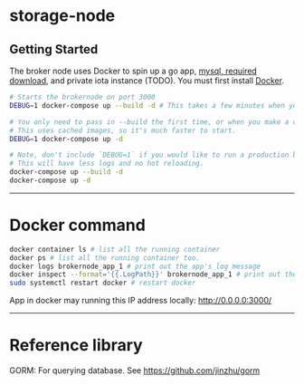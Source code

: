 # storage-node

## Getting Started

The broker node uses Docker to spin up a go app, [mysql, required download](https://dev.mysql.com/downloads/file/?id=479845), and private iota instance (TODO). You must first install [Docker](https://www.docker.com/community-edition).

```bash
# Starts the brokernode on port 3000
DEBUG=1 docker-compose up --build -d # This takes a few minutes when you first run it.

# You only need to pass in --build the first time, or when you make a change to the container
# This uses cached images, so it's much faster to start.
DEBUG=1 docker-compose up -d

# Note, don't include `DEBUG=1` if you would like to run a production build.
# This will have less logs and no hot reloading.
docker-compose up --build -d
docker-compose up -d
```

---

# Docker command

```bash
docker container ls # list all the running container
docker ps # list all the running container too.
docker logs brokernode_app_1 # print out the app's log message
docker inspect --format='{{.LogPath}}' brokernode_app_1 # print out the log's location from the docker.
sudo systemctl restart docker # restart docker
```

App in docker may running this IP address locally: http://0.0.0.0:3000/


---

# Reference library
GORM: For querying database. See https://github.com/jinzhu/gorm
